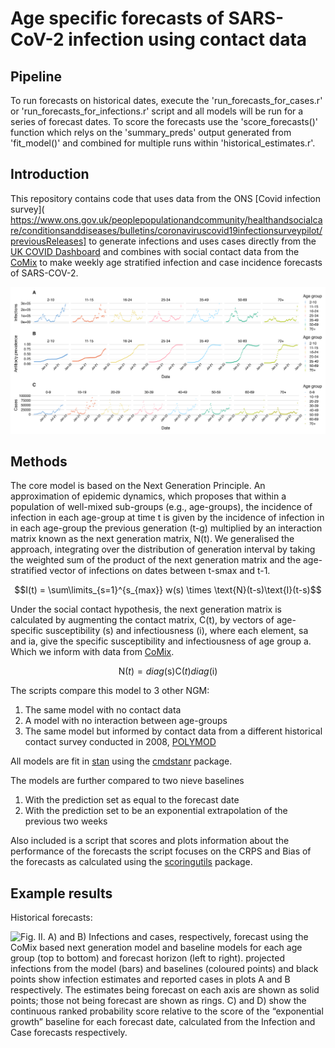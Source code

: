 # Age specific forecasts of SARS-CoV-2 infection using contact data

## Pipeline

To run forecasts on historical dates, execute the 'run_forecasts_for_cases.r' or 'run_forecasts_for_infections.r' script and all models will be run for a series of forecast dates. To score the forecasts use the 'score_forecasts()' function which relys on the 'summary_preds' output generated from 'fit_model()' and combined for multiple runs within 'historical_estimates.r'.


## Introduction 
This repository contains code that uses data from the ONS [Covid infection survey]( https://www.ons.gov.uk/peoplepopulationandcommunity/healthandsocialcare/conditionsanddiseases/bulletins/coronaviruscovid19infectionsurveypilot/previousReleases] to generate infections and uses cases directly from the [UK COVID Dashboard](https://coronavirus.data.gov.uk/) and combines with social contact data from the [CoMix](https://www.uhasselt.be/en/aparte-sites-partner-en/epipose/the-comix-study) to make weekly age stratified infection and case incidence forecasts of SARS-COV-2. 

![Fig. I. Estimated incidence of infection and antibody prevalence by age-group to be used to fit the next generation model. ](plots/inputs.png)

## Methods

The core model is based on the Next Generation Principle. An approximation of epidemic dynamics, which proposes that within a population of well-mixed sub-groups (e.g., age-groups), the incidence of infection in each age-group at time t is given by the incidence of infection in in each age-group the previous generation (t-g) multiplied by an interaction matrix known as the next generation matrix, N(t). We generalised the approach, integrating over the distribution of generation interval by taking the weighted sum of the product of the next generation matrix and the age-stratified vector of infections on dates between t-smax and t-1. 


$$I(t) = \sum\limits_{s=1}^{s_{max}} w(s) \times \text{N}(t-s)\text{I}(t-s)$$

Under the social contact hypothesis, the next generation matrix is calculated by augmenting the contact matrix, C(t), by vectors of age-specific susceptibility (s) and infectiousness (i), where each element, sa and ia, give the specific susceptibility and infectiousness of age group a. Which we inform with data from [CoMix](https://www.uhasselt.be/en/aparte-sites-partner-en/epipose/the-comix-study). 

$$\text{N}(t)=diag(\text{s}) \text{C}(t)diag(\text{i})$$

The scripts compare this model to 3 other NGM: 
1. The same model with no contact data 
2. A model with no interaction between age-groups 
3. The same model but informed by contact data from a different historical contact survey conducted in 2008, [POLYMOD](https://doi.org/10.1371/journal.pmed.0050074)


All models are fit in [stan](https://mc-stan.org/) using the [cmdstanr](https://mc-stan.org/cmdstanr/) package. 


The models are further compared to two nieve baselines
1. With the prediction set as equal to the forecast date 
2. With the prediction set to be an exponential extrapolation of the previous two weeks

Also included is a script that scores and plots information about the performance of the forecasts the script focuses on the CRPS and Bias of the forecasts as calculated using the [scoringutils](github.com/epiforecasts/scoringutils) package.

## Example results

Historical forecasts: 

![Fig. II.  A) and B) Infections and cases, respectively, forecast using the CoMix based next generation model and baseline models for each age group (top to bottom) and forecast horizon (left to right). projected infections from the model (bars) and baselines (coloured points) and  black points show infection estimates and reported cases in plots A and B respectively. The estimates being forecast on each axis are shown as solid points; those not being forecast are shown as rings. C) and D) show the continuous ranked probability score relative to the score of the “exponential growth” baseline for each forecast date, calculated from the Infection and Case forecasts respectively. ](plots/preds_scores_both.png)








